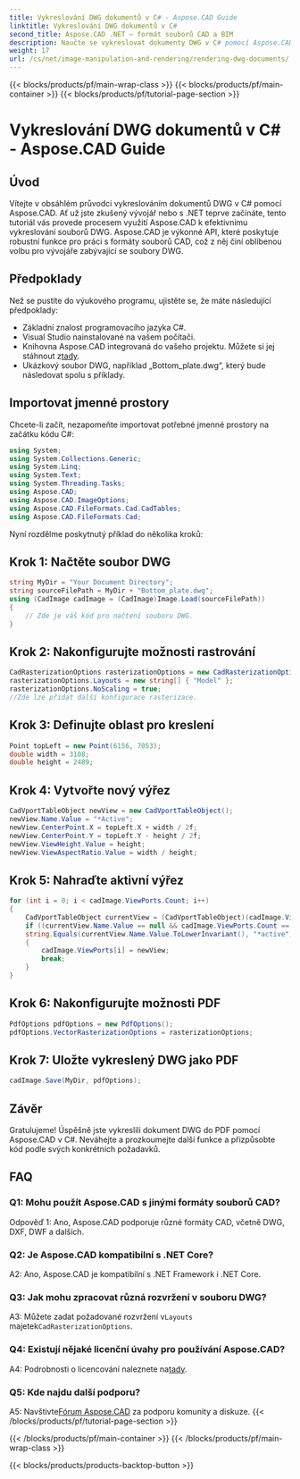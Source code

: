 ```yaml
---
title: Vykreslování DWG dokumentů v C# - Aspose.CAD Guide
linktitle: Vykreslování DWG dokumentů v C#
second_title: Aspose.CAD .NET – formát souborů CAD a BIM
description: Naučte se vykreslovat dokumenty DWG v C# pomocí Aspose.CAD. Tento podrobný průvodce pokrývá import, konfiguraci a ukládání s příklady kódu.
weight: 17
url: /cs/net/image-manipulation-and-rendering/rendering-dwg-documents/
---
```


{{< blocks/products/pf/main-wrap-class >}}
{{< blocks/products/pf/main-container >}}
{{< blocks/products/pf/tutorial-page-section >}}

# Vykreslování DWG dokumentů v C# - Aspose.CAD Guide

## Úvod

Vítejte v obsáhlém průvodci vykreslováním dokumentů DWG v C# pomocí Aspose.CAD. Ať už jste zkušený vývojář nebo s .NET teprve začínáte, tento tutoriál vás provede procesem využití Aspose.CAD k efektivnímu vykreslování souborů DWG. Aspose.CAD je výkonné API, které poskytuje robustní funkce pro práci s formáty souborů CAD, což z něj činí oblíbenou volbu pro vývojáře zabývající se soubory DWG.

## Předpoklady

Než se pustíte do výukového programu, ujistěte se, že máte následující předpoklady:

- Základní znalost programovacího jazyka C#.
- Visual Studio nainstalované na vašem počítači.
-  Knihovna Aspose.CAD integrovaná do vašeho projektu. Můžete si jej stáhnout z[tady](https://releases.aspose.com/cad/net/).
- Ukázkový soubor DWG, například „Bottom_plate.dwg“, který bude následovat spolu s příklady.

## Importovat jmenné prostory

Chcete-li začít, nezapomeňte importovat potřebné jmenné prostory na začátku kódu C#:

```csharp
using System;
using System.Collections.Generic;
using System.Linq;
using System.Text;
using System.Threading.Tasks;
using Aspose.CAD;
using Aspose.CAD.ImageOptions;
using Aspose.CAD.FileFormats.Cad.CadTables;
using Aspose.CAD.FileFormats.Cad;
```

Nyní rozdělme poskytnutý příklad do několika kroků:

## Krok 1: Načtěte soubor DWG

```csharp
string MyDir = "Your Document Directory";
string sourceFilePath = MyDir + "Bottom_plate.dwg";
using (CadImage cadImage = (CadImage)Image.Load(sourceFilePath))
{
    // Zde je váš kód pro načtení souboru DWG.
}
```

## Krok 2: Nakonfigurujte možnosti rastrování

```csharp
CadRasterizationOptions rasterizationOptions = new CadRasterizationOptions();
rasterizationOptions.Layouts = new string[] { "Model" };
rasterizationOptions.NoScaling = true;
//Zde lze přidat další konfigurace rasterizace.
```

## Krok 3: Definujte oblast pro kreslení

```csharp
Point topLeft = new Point(6156, 7053);
double width = 3108;
double height = 2489;
```

## Krok 4: Vytvořte nový výřez

```csharp
CadVportTableObject newView = new CadVportTableObject();
newView.Name.Value = "*Active";
newView.CenterPoint.X = topLeft.X + width / 2f;
newView.CenterPoint.Y = topLeft.Y - height / 2f;
newView.ViewHeight.Value = height;
newView.ViewAspectRatio.Value = width / height;
```

## Krok 5: Nahraďte aktivní výřez

```csharp
for (int i = 0; i < cadImage.ViewPorts.Count; i++)
{
    CadVportTableObject currentView = (CadVportTableObject)(cadImage.ViewPorts[i]);
    if ((currentView.Name.Value == null && cadImage.ViewPorts.Count == 1) ||
    string.Equals(currentView.Name.Value.ToLowerInvariant(), "*active"))
    {
        cadImage.ViewPorts[i] = newView;
        break;
    }
}
```

## Krok 6: Nakonfigurujte možnosti PDF

```csharp
PdfOptions pdfOptions = new PdfOptions();
pdfOptions.VectorRasterizationOptions = rasterizationOptions;
```

## Krok 7: Uložte vykreslený DWG jako PDF

```csharp
cadImage.Save(MyDir, pdfOptions);
```

## Závěr

Gratulujeme! Úspěšně jste vykreslili dokument DWG do PDF pomocí Aspose.CAD v C#. Neváhejte a prozkoumejte další funkce a přizpůsobte kód podle svých konkrétních požadavků.

## FAQ

### Q1: Mohu použít Aspose.CAD s jinými formáty souborů CAD?

Odpověď 1: Ano, Aspose.CAD podporuje různé formáty CAD, včetně DWG, DXF, DWF a dalších.

### Q2: Je Aspose.CAD kompatibilní s .NET Core?

A2: Ano, Aspose.CAD je kompatibilní s .NET Framework i .NET Core.

### Q3: Jak mohu zpracovat různá rozvržení v souboru DWG?

 A3: Můžete zadat požadované rozvržení v`Layouts` majetek`CadRasterizationOptions`.

### Q4: Existují nějaké licenční úvahy pro používání Aspose.CAD?

 A4: Podrobnosti o licencování naleznete na[tady](https://purchase.aspose.com/buy).

### Q5: Kde najdu další podporu?

A5: Navštivte[Fórum Aspose.CAD](https://forum.aspose.com/c/cad/19) za podporu komunity a diskuze.
{{< /blocks/products/pf/tutorial-page-section >}}

{{< /blocks/products/pf/main-container >}}
{{< /blocks/products/pf/main-wrap-class >}}

{{< blocks/products/products-backtop-button >}}
